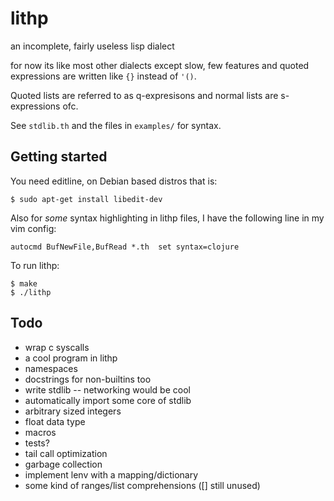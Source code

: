 # lithp
an incomplete, fairly useless lisp dialect

for now its like most other dialects except slow, few features and quoted
expressions are written like `{}` instead of `'()`.

Quoted lists are referred to as q-expresisons and normal lists are
s-expressions ofc.

See `stdlib.th` and the files in `examples/` for syntax.


## Getting started
You need editline, on Debian based distros that is:

    $ sudo apt-get install libedit-dev


Also for _some_ syntax highlighting in lithp files, I have the following line
in my vim config:

    autocmd BufNewFile,BufRead *.th  set syntax=clojure


To run lithp:

    $ make
    $ ./lithp


## Todo
* wrap c syscalls
* a cool program in lithp
* namespaces
* docstrings for non-builtins too
* write stdlib -- networking would be cool
* automatically import some core of stdlib
* arbitrary sized integers
* float data type
* macros
* tests?
* tail call optimization
* garbage collection
* implement lenv with a mapping/dictionary
* some kind of ranges/list comprehensions ([] still unused)
